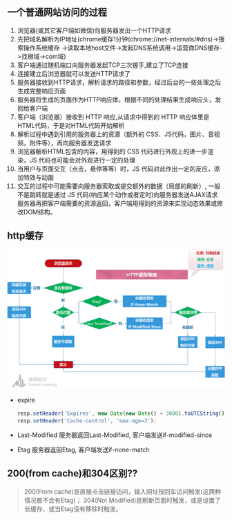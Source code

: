 ## 一个普通网站访问的过程
1. 浏览器(或其它客户端如微信)向服务器发出一个HTTP请求
2. 先把域名解析为IP地址(chrome缓存1分钟(chrome://net-internals/#dns)->搜索操作系统缓存
   ->读取本地host文件->发起DNS系统调用->运营商DNS缓存->找根域->com域)
3. 客户端通过随机端口向服务器发起TCP三次握手,建立了TCP连接
4. 连接建立后浏览器就可以发送HTTP请求了
5. 服务器接收到HTTP请求，解析请求的路径和参数，经过后台的一些处理之后生成完整响应页面
6. 服务器将生成的页面作为HTTP响应体，根据不同的处理结果生成响应头，发回给客户端
7. 客户端（浏览器）接收到 HTTP 响应,从请求中得到的 HTTP 响应体里是HTML代码，于是对HTML代码开始解析
8. 解析过程中遇到引用的服务器上的资源（额外的 CSS、JS代码，图片、音视频，附件等），再向服务器发送请求
9. 浏览器解析HTML包含的内容，用得到的 CSS 代码进行外观上的进一步渲染，JS 代码也可能会对外观进行一定的处理
10. 当用户与页面交互（点击，悬停等等）时，JS 代码对此作出一定的反应，添加特效与动画
11. 交互的过程中可能需要向服务器索取或提交额外的数据（局部的刷新）,
    一般不是跳转就是通过 JS 代码(响应某个动作或者定时)向服务器发送AJAX请求
    服务器再把客户端需要的资源返回，客户端用得到的资源来实现动态效果或修改DOM结构。
    
## http缓存
![profile](../resource/http-cache.png)

- expire
    ```js
    resp.setHeader('Expires', new Date(new Date() + 3000).toUTCString());
    resp.setHeader('Cache-control', 'max-age=3');
    ```
    
- Last-Modified
    服务器返回Last-Modified, 客户端发送if-modified-since
    
- Etag
    服务器返回Etag, 客户端发送if-none-match
    
## 200(from cache)和304区别??
> 200(From cache)是直接点击链接访问，输入网址按回车访问触发(这两种情况都不会有Etag)；
> 304(Not Modified)是刷新页面时触发，或是设置了长缓存、或当Etag没有移除时触发。